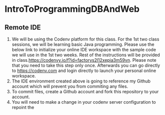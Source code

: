 # IntroToProgrammingDBAndWeb

## Remote IDE
1. We will be using the Codenv platform for this class. For the 1st two class sessions, we will be learning basic Java programming. Please use the below link to initialize your online IDE workspace with the sample code we will use in the 1st two weeks. Rest of the instructions will be provided in class.https://codenvy.io/f?id=factorys2l12xepia3m59vn. Please note that you need to take this step only once. Afterwards you can go directly to https://codenv.com and login directly to launch your personal online workspace.
2. The IDE environment created above is going to reference my Github account which will prevent you from commiting any files.
3. To commit files, create a Github account and fork this repository to your account.
4. You will need to make a change in your codenv server configuration to repoint the 
